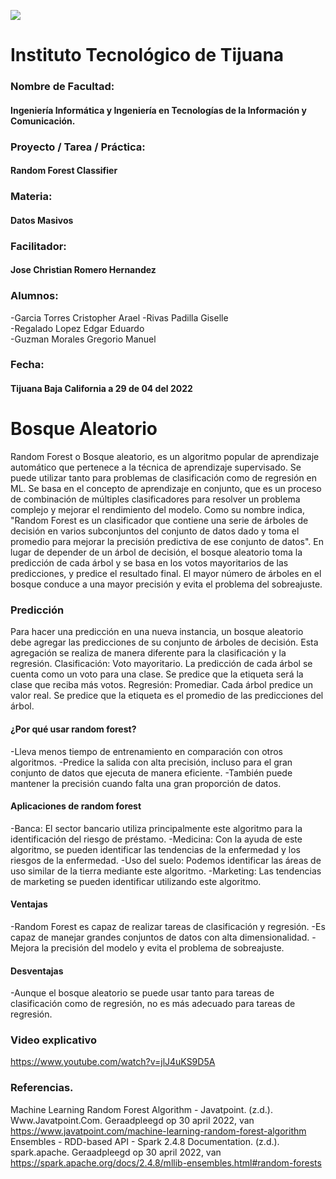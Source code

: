 ![](https://encrypted-tbn0.gstatic.com/images?q=tbn:ANd9GcQ4Dze8yYYzBPaBVPf7j9Mx9NkHZDDzKXzavCoUnkZuO0xqHG3__mjVJOearB9bEeY4sg&usqp=CAU)
# Instituto Tecnológico de Tijuana
### Nombre de Facultad:
#### Ingeniería Informática y Ingeniería en Tecnologías de la Información y Comunicación.
### Proyecto / Tarea / Práctica:
#### Random Forest Classifier
### Materia:
#### Datos Masivos
### Facilitador:
#### Jose Christian Romero Hernandez
### Alumnos:
-Garcia Torres Cristopher Arael
-Rivas Padilla Giselle                               
-Regalado Lopez Edgar Eduardo	      
-Guzman Morales Gregorio Manuel

### Fecha:
#### Tijuana Baja California a 29 de 04  del 2022 

# Bosque Aleatorio
Random Forest  o Bosque aleatorio, es un algoritmo popular de aprendizaje automático que pertenece a la técnica de aprendizaje supervisado. Se puede utilizar tanto para problemas de clasificación como de regresión en ML. Se basa en el concepto de aprendizaje en conjunto, que es un proceso de combinación de múltiples clasificadores para resolver un problema complejo y mejorar el rendimiento del modelo.
Como su nombre indica, "Random Forest es un clasificador que contiene una serie de árboles de decisión en varios subconjuntos del conjunto de datos dado y toma el promedio para mejorar la precisión predictiva de ese conjunto de datos". En lugar de depender de un árbol de decisión, el bosque aleatorio toma la predicción de cada árbol y se basa en los votos mayoritarios de las predicciones, y predice el resultado final.
El mayor número de árboles en el bosque conduce a una mayor precisión y evita el problema del sobreajuste.

### Predicción
Para hacer una predicción en una nueva instancia, un bosque aleatorio debe agregar las predicciones de su conjunto de árboles de decisión. Esta agregación se realiza de manera diferente para la clasificación y la regresión.
Clasificación: Voto mayoritario. La predicción de cada árbol se cuenta como un voto para una clase. Se predice que la etiqueta será la clase que reciba más votos.
Regresión: Promediar. Cada árbol predice un valor real. Se predice que la etiqueta es el promedio de las predicciones del árbol.

#### ¿Por qué usar random forest?
-Lleva menos tiempo de entrenamiento en comparación con otros algoritmos.
-Predice la salida con alta precisión, incluso para el gran conjunto de datos que ejecuta de manera eficiente.
-También puede mantener la precisión cuando falta una gran proporción de datos.

#### Aplicaciones de random forest
-Banca: El sector bancario utiliza principalmente este algoritmo para la identificación del riesgo de préstamo.
-Medicina: Con la ayuda de este algoritmo, se pueden identificar las tendencias de la enfermedad y los riesgos de la enfermedad.
-Uso del suelo: Podemos identificar las áreas de uso similar de la tierra mediante este algoritmo.
-Marketing: Las tendencias de marketing se pueden identificar utilizando este algoritmo.

#### Ventajas

-Random Forest es capaz de realizar tareas de clasificación y regresión.
-Es capaz de manejar grandes conjuntos de datos con alta dimensionalidad.
-Mejora la precisión del modelo y evita el problema de sobreajuste.


#### Desventajas
-Aunque el bosque aleatorio se puede usar tanto para tareas de clasificación como de regresión, no es más adecuado para tareas de regresión.


### Video explicativo
<https://www.youtube.com/watch?v=jlJ4uKS9D5A>

### Referencias.
Machine Learning Random Forest Algorithm - Javatpoint. (z.d.). Www.Javatpoint.Com. Geraadpleegd op 30 april 2022, van https://www.javatpoint.com/machine-learning-random-forest-algorithm
Ensembles - RDD-based API - Spark 2.4.8 Documentation. (z.d.). spark.apache. Geraadpleegd op 30 april 2022, van https://spark.apache.org/docs/2.4.8/mllib-ensembles.html#random-forests
